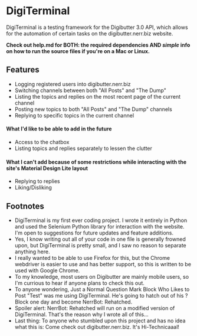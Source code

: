 # DigiTerminal
DigiTerminal is a testing framework for the Digibutter 3.0 API, which allows for the automation of certain tasks on the digibutter.nerr.biz website.

**Check out help.md for BOTH: the required dependencies AND _simple_ info on how to run the source files if you're on a Mac or Linux.**

## Features
- Logging registered users into digibutter.nerr.biz
- Switching channels between both "All Posts" and "The Dump"
- Listing the topics and replies on the most recent page of the current channel
- Posting new topics to both "All Posts" and "The Dump" channels
- Replying to specific topics in the current channel

#### What I'd like to be able to add in the future
- Access to the chatbox
- Listing topics and replies separately to lessen the clutter

#### What I can't add because of some restrictions while interacting with the site's Material Design Lite layout
- Replying to replies
- Liking/Disliking

## Footnotes
- DigiTerminal is my first ever coding project. I wrote it entirely in Python and used the Selenium Python library for interaction with the website. I'm open to suggestions for future updates and feature additions.
- Yes, I know writing out all of your code in one file is generally frowned upon, but DigiTerminal is pretty small, and I saw no reason to separate anything here.
- I really wanted to be able to use Firefox for this, but the Chrome webdriver is easier to use and has better support, so this is written to be used with Google Chrome.
- To my knowledge, most users on Digibutter are mainly mobile users, so I'm currious to hear if anyone plans to check this out.
- To anyone wondering, Just a Normal Question Mark Block Who Likes to Post "Test" was me using DigiTerminal. He's going to hatch out of his ? Block one day and become NerrBot: Rehatched.
- Spoiler alert: NerrBot: Rehatched will run on a modified version of DigiTerminal. That's the reason why I wrote all of this...
- Last thing: To anyone who stumbled upon this project and has no idea what this is: Come check out digibutter.nerr.biz. It's Hi-Technicaaal!
